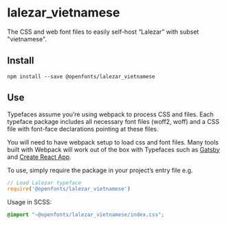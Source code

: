 
# lalezar_vietnamese

The CSS and web font files to easily self-host “Lalezar” with subset "vietnamese".

## Install

`npm install --save @openfonts/lalezar_vietnamese`

## Use

Typefaces assume you’re using webpack to process CSS and files. Each typeface
package includes all necessary font files (woff2, woff) and a CSS file with
font-face declarations pointing at these files.

You will need to have webpack setup to load css and font files. Many tools built
with Webpack will work out of the box with Typefaces such as [Gatsby](https://github.com/gatsbyjs/gatsby)
and [Create React App](https://github.com/facebookincubator/create-react-app).

To use, simply require the package in your project’s entry file e.g.

```javascript
// Load Lalezar typeface
require('@openfonts/lalezar_vietnamese')
```

Usage in SCSS:
```scss
@import "~@openfonts/lalezar_vietnamese/index.css";
```
